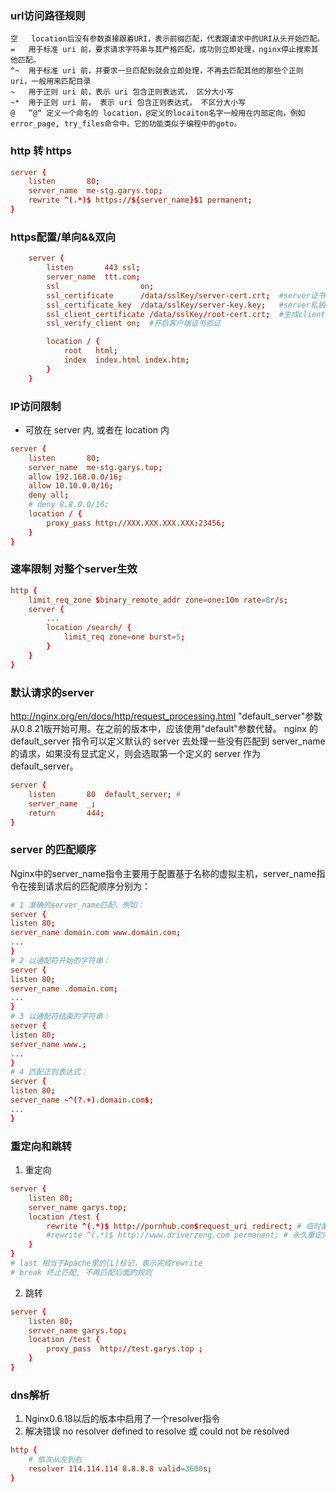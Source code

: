 ### url访问路径规则
```
空	location后没有参数直接跟着URI，表示前缀匹配，代表跟请求中的URI从头开始匹配。
=	用于标准 uri 前，要求请求字符串与其严格匹配，成功则立即处理，nginx停止搜索其他匹配。
^~	用于标准 uri 前，并要求一旦匹配到就会立即处理，不再去匹配其他的那些个正则 uri，一般用来匹配目录
~	用于正则 uri 前，表示 uri 包含正则表达式， 区分大小写
~*	用于正则 uri 前， 表示 uri 包含正则表达式， 不区分大小写
@	”@“ 定义一个命名的 location，@定义的locaiton名字一般用在内部定向，例如error_page, try_files命令中。它的功能类似于编程中的goto。
```

### http 转 https
```conf
server {
    listen       80;
    server_name  me-stg.garys.top;
    rewrite ^(.*)$ https://${server_name}$1 permanent;
}
```

### https配置/单向&&双向
```conf
    server {
        listen       443 ssl;
        server_name  ttt.com;
        ssl                  on;  
        ssl_certificate      /data/sslKey/server-cert.crt;  #server证书公钥
        ssl_certificate_key  /data/sslKey/server-key.key;   #server私钥
        ssl_client_certificate /data/sslKey/root-cert.crt;  #生成client_certificate的公钥
        ssl_verify_client on;  #开启客户端证书验证  

        location / {
            root   html;
            index  index.html index.htm;
        }
    }
```

### IP访问限制
- 可放在 server 内, 或者在 location 内
```conf IP
server {
    listen       80;
    server_name  me-stg.garys.top;
    allow 192.168.0.0/16;
    allow 10.10.0.0/16;
    deny all;
    # deny 8.8.0.0/16;
    location / {
        proxy_pass http://XXX.XXX.XXX.XXX:23456;
    }
}
```

### 速率限制 对整个server生效
```conf  
http {
    limit_req_zone $binary_remote_addr zone=one:10m rate=8r/s;
    server {
        ...
        location /search/ {
            limit_req zone=one burst=5;
        }
    }
}
```


### 默认请求的server
http://nginx.org/en/docs/http/request_processing.html
"default_server"参数从0.8.21版开始可用。在之前的版本中，应该使用"default"参数代替。
nginx 的 default_server 指令可以定义默认的 server 去处理一些没有匹配到 server_name 的请求，如果没有显式定义，则会选取第一个定义的 server 作为 default_server。
```conf
server {
    listen       80  default_server; # 
    server_name  _;
    return       444;
}
```
### server 的匹配顺序
Nginx中的server_name指令主要用于配置基于名称的虚拟主机，server_name指令在接到请求后的匹配顺序分别为：
```conf
# 1 准确的server_name匹配，例如：
server {
listen 80;
server_name domain.com www.domain.com;
...
}
# 2 以通配符开始的字符串：
server {
listen 80;
server_name .domain.com;
...
}
# 3 以通配符结束的字符串：
server {
listen 80;
server_name www.;
...
}
# 4 匹配正则表达式：
server {
listen 80;
server_name ~^(?.+).domain.com$;
...
}
```

### 重定向和跳转
1. 重定向
```conf
server {
    listen 80;
    server_name garys.top;
    location /test {
        rewrite ^(.*)$ http://pornhub.com$request_uri redirect; # 临时重定向 302
        #rewrite ^(.*)$ http://www.driverzeng.com permanent; # 永久重定向 301
    }
}
# last 相当于Apache里的[L]标记，表示完成rewrite
# break 终止匹配, 不再匹配后面的规则
```
2. 跳转
```conf
server {
    listen 80;
    server_name garys.top;
    location /test {
        proxy_pass  http://test.garys.top ; 
    }
}
```

### dns解析
1. Nginx0.6.18以后的版本中启用了一个resolver指令
2. 解决错误 no resolver defined to resolve 或 could not be resolved
```conf
http {
    # 依次从左到右
    resolver 114.114.114 8.8.8.8 valid=3600s;
}
```